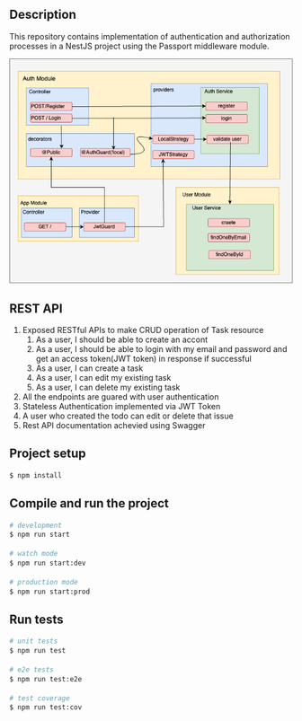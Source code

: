 ## Description

This repository contains implementation of authentication and authorization processes in a NestJS project using the Passport middleware module.

![alt text](Authflow.drawio.png)

## REST API

1. Exposed RESTful APIs to make CRUD operation of Task resource
   1. As a user, I should be able to create an accont
   2. As a user, I should be able to login with my email and password and get
      an access token(JWT token) in response if successful
   3. As a user, I can create a task
   4. As a user, I can edit my existing task
   5. As a user, I can delete my existing task
2. All the endpoints are guared with user authentication
3. Stateless Authentication implemented via JWT Token
4. A user who created the todo can edit or delete that issue
5. Rest API documentation achevied using Swagger

## Project setup

```bash
$ npm install
```

## Compile and run the project

```bash
# development
$ npm run start

# watch mode
$ npm run start:dev

# production mode
$ npm run start:prod
```

## Run tests

```bash
# unit tests
$ npm run test

# e2e tests
$ npm run test:e2e

# test coverage
$ npm run test:cov
```

